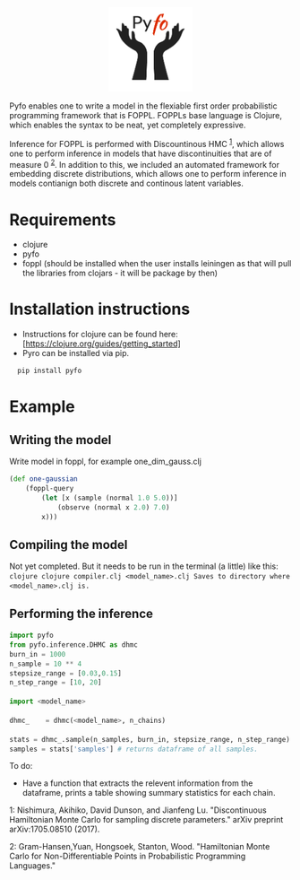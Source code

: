 

<div align="center">
  <a href="https://github.com/bradleygramhansen/pyfo"> <img width="150px" height="150px" src="docs/pyfologo.png"></a>
</div>


Pyfo enables one to write a model in the flexiable first order probabilistic programming framework
that is FOPPL. FOPPLs base language is Clojure, which enables the syntax to be neat, yet completely expressive.

Inference for FOPPL is performed with Discountinous HMC <sup>[1](#fn1)</sup>, which allows one to
perform inference in models that have discontinuities that are of measure 0 <sup>[2](#fn2)</sup>. In addition to this, we included an
automated framework for embedding discrete distributions, which allows one to perform inference in models contianign both discrete
and continous latent variables.

# Requirements
 * clojure
 * pyfo
 * foppl (should be installed when the user installs leiningen as that will pull the libraries from clojars - it will be package by then)

# Installation instructions
 * Instructions for clojure can be found here: [https://clojure.org/guides/getting_started]
 * Pyro can be installed via pip.
  ```python
    pip install pyfo
   ```


# Example

## Writing the model
Write model in foppl, for example one_dim_gauss.clj

```clojure
(def one-gaussian
    (foppl-query
        (let [x (sample (normal 1.0 5.0))]
            (observe (normal x 2.0) 7.0)
        x)))
```
## Compiling the model

Not yet completed. But it needs to be run in the terminal (a little) like this:
        ```clojure
        clojure compiler.clj <model_name>.clj
        Saves to directory where <model_name>.clj is.
        ```

## Performing the inference

```python
import pyfo
from pyfo.inference.DHMC as dhmc
burn_in = 1000
n_sample = 10 ** 4
stepsize_range = [0.03,0.15]
n_step_range = [10, 20]

import <model_name>

dhmc_    = dhmc(<model_name>, n_chains)

stats = dhmc_.sample(n_samples, burn_in, stepsize_range, n_step_range)
samples = stats['samples'] # returns dataframe of all samples.
```

To do:
* Have a function that extracts the relevent information from the dataframe, prints a table
showing summary statistics for each chain.

<a name="fn1">1</a>: Nishimura, Akihiko, David Dunson, and Jianfeng Lu. "Discontinuous Hamiltonian Monte Carlo for sampling discrete parameters." arXiv preprint arXiv:1705.08510 (2017).

<a name="fn2">2</a>: Gram-Hansen,Yuan, Hongsoek, Stanton, Wood. "Hamiltonian Monte Carlo for Non-Differentiable Points in Probabilistic Programming Languages."